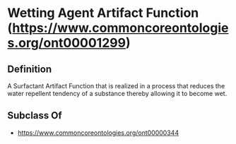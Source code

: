 # Wetting Agent Artifact Function (https://www.commoncoreontologies.org/ont00001299)

## Definition
A Surfactant Artifact Function that is realized in a process that reduces the water repellent tendency of a substance thereby allowing it to become wet.

## Subclass Of
- https://www.commoncoreontologies.org/ont00000344

